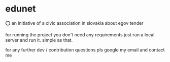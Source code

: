 # edunet
:o: an initiative of a civic association in slovakia about egov tender

for running the project you don't need any requirements
just run a local server and run it. simple as that. 

for any further dev / contribution questions pls google my email and contact me
